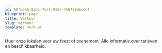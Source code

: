 ```yaml
---
id: 58fbeh5-9abc-7def-0123-456789abcdef
blueprint: page
title: Verhuur
slug: verhuur
template: verhuur
---
```

Huur onze lokalen voor uw feest of evenement. Alle informatie over tarieven en beschikbaarheid.
